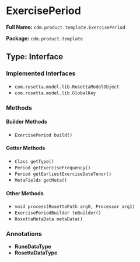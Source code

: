 # ExercisePeriod

**Full Name:** `cdm.product.template.ExercisePeriod`

**Package:** `cdm.product.template`

## Type: Interface

### Implemented Interfaces

- `com.rosetta.model.lib.RosettaModelObject`
- `com.rosetta.model.lib.GlobalKey`

### Methods

#### Builder Methods

- `ExercisePeriod build()`

#### Getter Methods

- `Class getType()`
- `Period getExerciseFrequency()`
- `Period getEarliestExerciseDateTenor()`
- `MetaFields getMeta()`

#### Other Methods

- `void process(RosettaPath arg0, Processor arg1)`
- `ExercisePeriodBuilder toBuilder()`
- `RosettaMetaData metaData()`

### Annotations

- **RuneDataType**
- **RosettaDataType**

